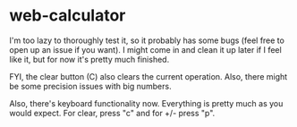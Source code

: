 # web-calculator
I'm too lazy to thoroughly test it, so it probably has some bugs (feel free to open up an issue if you want). I might come in and clean it up later if I feel like it, but for now it's pretty much finished.

FYI, the clear button (C) also clears the current operation. Also, there might be some precision issues with big numbers.

Also, there's keyboard functionality now. Everything is pretty much as you would expect. For clear, press "c" and for +/- press "p".
